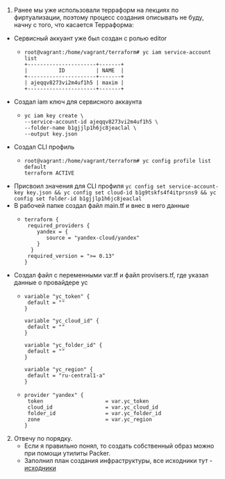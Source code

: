 1. Ранее мы уже использовали терраформ на лекциях по фиртуализации, поэтому процесс создания описывать не буду, начну с того, что касается Терраформа:
 * Сервисный аккуант уже был создан с ролью editor
    * ```
      root@vagrant:/home/vagrant/terraform# yc iam service-account list
      +----------------------+-------+
      |          ID          | NAME  |
      +----------------------+-------+
      | ajeqqv8273vi2m4uf1h5 | maxim |
      +----------------------+-------+
      ```
  * Создал iam ключ для сервисного аккаунта
      * ```
        yc iam key create \
        --service-account-id ajeqqv8273vi2m4uf1h5 \
        --folder-name b1gjjlp1h6jc8jeaclal \
        --output key.json
        ```
   * Создал CLI профиль
      * ```
        root@vagrant:/home/vagrant/terraform# yc config profile list
        default
        terraform ACTIVE
        ```
   * Присвоил значения для CLI профиля ``yc config set service-account-key key.json && yc config set cloud-id b1g9tskfs4f4itprsns9 && yc config set folder-id b1gjjlp1h6jc8jeaclal``
   * В рабочей папке создал файл main.tf и внес в него данные
      * ```
        terraform {
         required_providers {
            yandex = {
               source = "yandex-cloud/yandex"
            }
          }
         required_version = ">= 0.13"
        }
        ```
   * Cоздал файл с переменными var.tf и файл provisers.tf, где указал данные о провайдере yc
      * ```
        variable "yc_token" {
         default = ""
        }

        variable "yc_cloud_id" {
         default = ""
        }

        variable "yc_folder_id" {
         default = ""
        }

        variable "yc_region" {
         default = "ru-central1-a"
        }
        ```
       * ```
         provider "yandex" {
          token                    = var.yc_token
          cloud_id                 = var.yc_cloud_id
          folder_id                = var.yc_folder_id
          zone                     = var.yc_region
         }
         ```
2. Отвечу по порядку.
   * Если я правильно понял, то создать собственный образ можно при помощи утилиты Packer.
   * Заполнил план создания инфраструктуры, все исходники тут - [исходники](https://github.com/Atlipoka/devops_netology/tree/main/Cloud_Terraform/lecture2/terraform)

